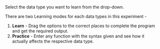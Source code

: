 Select the data type you want to learn from the drop-down.

There are two Learning modes for each data types in this experiment - 
1. <b>Learn</b> - Drag the options to the correct places to complete the program and get the required output.
2. <b>Practice</b> - Enter any function with the syntax given and see how it actually affects the respective data type.
